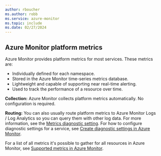```yaml
---
author: rboucher
ms.author: robb
ms.service: azure-monitor
ms.topic: include
ms.date: 02/27/2024
---
```


<a name="platform-metrics"></a>
## Azure Monitor platform metrics

Azure Monitor provides platform metrics for most services. These metrics are:

- Individually defined for each namespace.
- Stored in the Azure Monitor time-series metrics database.
- Lightweight and capable of supporting near real-time alerting.
- Used to track the performance of a resource over time.

**Collection:** Azure Monitor collects platform metrics automatically. No configuration is required.

**Routing:** You can also usually route platform metrics to Azure Monitor Logs / Log Analytics so you can query them with other log data. For more information, see the [Metrics diagnostic setting](/azure/azure-monitor/essentials/diagnostic-settings#metrics). For how to configure diagnostic settings for a service, see [Create diagnostic settings in Azure Monitor](/azure/azure-monitor/essentials/create-diagnostic-settings).

For a list of all metrics it's possible to gather for all resources in Azure Monitor, see [Supported metrics in Azure Monitor](/azure/azure-monitor/platform/metrics-supported).
